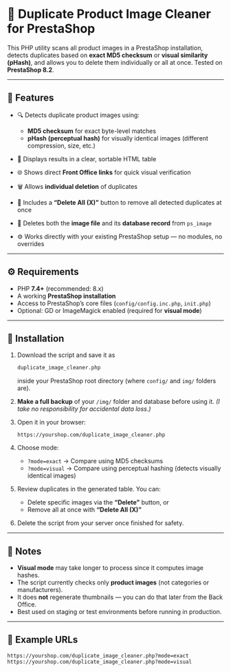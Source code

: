 # 🧹 Duplicate Product Image Cleaner for PrestaShop

This PHP utility scans all product images in a PrestaShop installation, detects duplicates based on **exact MD5 checksum** or **visual similarity (pHash)**, and allows you to delete them individually or all at once.
Tested on **PrestaShop 8.2**.

---

## 🚀 Features

* 🔍 Detects duplicate product images using:

  * **MD5 checksum** for exact byte-level matches
  * **pHash (perceptual hash)** for visually identical images (different compression, size, etc.)
* 🧾 Displays results in a clear, sortable HTML table
* 🌐 Shows direct **Front Office links** for quick visual verification
* 🗑 Allows **individual deletion** of duplicates
* 🧨 Includes a **“Delete All (X)”** button to remove all detected duplicates at once
* 💾 Deletes both the **image file** and its **database record** from `ps_image`
* ⚙️ Works directly with your existing PrestaShop setup — no modules, no overrides

---

## ⚙️ Requirements

* PHP **7.4+** (recommended: 8.x)
* A working **PrestaShop installation**
* Access to PrestaShop’s core files (`config/config.inc.php`, `init.php`)
* Optional: GD or ImageMagick enabled (required for **visual mode**)

---

## 📂 Installation

1. Download the script and save it as

   ```bash
   duplicate_image_cleaner.php
   ```

   inside your PrestaShop root directory (where `config/` and `img/` folders are).

2. **Make a full backup** of your `/img/` folder and database before using it.
   *(I take no responsibility for accidental data loss.)*

3. Open it in your browser:

   ```
   https://yourshop.com/duplicate_image_cleaner.php
   ```

4. Choose mode:

   * `?mode=exact` → Compare using MD5 checksums
   * `?mode=visual` → Compare using perceptual hashing (detects visually identical images)

5. Review duplicates in the generated table.
   You can:

   * Delete specific images via the **“Delete”** button, or
   * Remove all at once with **“Delete All (X)”**

6. Delete the script from your server once finished for safety.

---

## 🧠 Notes

* **Visual mode** may take longer to process since it computes image hashes.
* The script currently checks only **product images** (not categories or manufacturers).
* It does **not** regenerate thumbnails — you can do that later from the Back Office.
* Best used on staging or test environments before running in production.

---

## 📸 Example URLs

```
https://yourshop.com/duplicate_image_cleaner.php?mode=exact
https://yourshop.com/duplicate_image_cleaner.php?mode=visual
```
